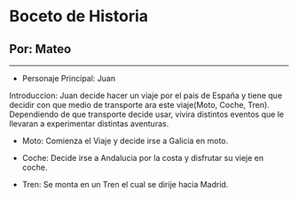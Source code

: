 # Boceto de Historia
## Por: Mateo
---

- Personaje Principal: Juan

Introduccion: Juan decide hacer un viaje por el pais de España y tiene que decidir con que medio de transporte ara este viaje(Moto, Coche, Tren). Dependiendo de que transporte decide usar, vivira distintos eventos que le llevaran a experimentar distintas aventuras. 

- Moto: Comienza el Viaje y decide irse a Galicia en moto.

- Coche: Decide irse a Andalucia por la costa y disfrutar su vieje en coche.

- Tren: Se monta en un Tren el cual se dirije hacia Madrid.



